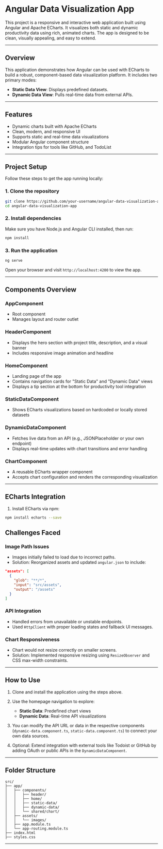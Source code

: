# Angular Data Visualization App

This project is a responsive and interactive web application built using Angular and Apache ECharts. It visualizes both static and dynamic productivity data using rich, animated charts. The app is designed to be clean, visually appealing, and easy to extend.

---

## Overview

This application demonstrates how Angular can be used with ECharts to build a robust, component-based data visualization platform. It includes two primary modes:

- **Static Data View**: Displays predefined datasets.
- **Dynamic Data View**: Pulls real-time data from external APIs.

---

## Features

- Dynamic charts built with Apache ECharts  
- Clean, modern, and responsive UI  
- Supports static and real-time data visualizations  
- Modular Angular component structure  
- Integration tips for tools like GitHub, and TodoList

---

## Project Setup

Follow these steps to get the app running locally:

### 1. Clone the repository

```bash
git clone https://github.com/your-username/angular-data-visualization-app.git
cd angular-data-visualization-app
```

### 2. Install dependencies

Make sure you have Node.js and Angular CLI installed, then run:

```bash
npm install
```

### 3. Run the application

```bash
ng serve
```

Open your browser and visit `http://localhost:4200` to view the app.

---

## Components Overview

### AppComponent
- Root component  
- Manages layout and router outlet

### HeaderComponent
- Displays the hero section with project title, description, and a visual banner  
- Includes responsive image animation and headline

### HomeComponent
- Landing page of the app  
- Contains navigation cards for "Static Data" and "Dynamic Data" views  
- Displays a tip section at the bottom for productivity tool integration

### StaticDataComponent
- Shows ECharts visualizations based on hardcoded or locally stored datasets

### DynamicDataComponent
- Fetches live data from an API (e.g., JSONPlaceholder or your own endpoint)  
- Displays real-time updates with chart transitions and error handling

### ChartComponent
- A reusable ECharts wrapper component  
- Accepts chart configuration and renders the corresponding visualization

---

## ECharts Integration

1. Install ECharts via npm:

```bash
npm install echarts --save
```


## Challenges Faced

### Image Path Issues
- Images initially failed to load due to incorrect paths.  
- Solution: Reorganized assets and updated `angular.json` to include:

```json
"assets": [
  {
    "glob": "**/*",
    "input": "src/assets",
    "output": "/assets"
  }
]
```



### API Integration
- Handled errors from unavailable or unstable endpoints.  
- Used `HttpClient` with proper loading states and fallback UI messages.

### Chart Responsiveness
- Chart would not resize correctly on smaller screens.  
- Solution: Implemented responsive resizing using `ResizeObserver` and CSS max-width constraints.

---

## How to Use

1. Clone and install the application using the steps above.

2. Use the homepage navigation to explore:
   - **Static Data**: Predefined chart views
   - **Dynamic Data**: Real-time API visualizations

3. You can modify the API URL or data in the respective components (`dynamic-data.component.ts`, `static-data.component.ts`) to connect your own data sources.

4. Optional: Extend integration with external tools like Todoist or GitHub by adding OAuth or public APIs in the `DynamicDataComponent`.

---

## Folder Structure

```
src/
├── app/
│   ├── components/
│   │   ├── header/
│   │   ├── home/
│   │   ├── static-data/
│   │   ├── dynamic-data/
│   │   └── shared/chart/
│   ├── assets/
│   │   └── images/
│   ├── app.module.ts
│   └── app-routing.module.ts
├── index.html
├── styles.css
```

---


